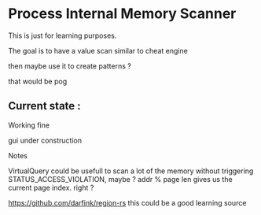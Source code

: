 # Process Internal Memory Scanner

This is just for learning purposes.

The goal is to have a value scan similar to cheat engine

then maybe use it to create patterns ?

that would be pog

## Current state :
Working fine

gui under construction

Notes

VirtualQuery could be usefull to scan a lot of the memory without triggering STATUS_ACCESS_VIOLATION, maybe ?
addr % page len gives us the current page index. right ?

https://github.com/darfink/region-rs this could be a good learning source 